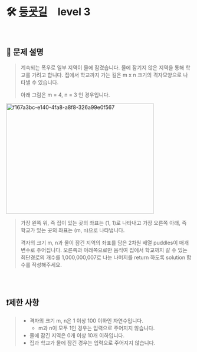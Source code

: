 <br>

# 🛠️ [등굣길](https://school.programmers.co.kr/learn/courses/30/lessons/42898?language=python3)　level 3

<br>

## 📖 문제 설명
> 계속되는 폭우로 일부 지역이 물에 잠겼습니다. 물에 잠기지 않은 지역을 통해 학교를 가려고 합니다. 집에서 학교까지 가는 길은 m x n 크기의 격자모양으로 나타낼 수 있습니다.
>
> 아래 그림은 m = 4, n = 3 인 경우입니다.

<img width="400" height="300" alt="f167a3bc-e140-4fa8-a8f8-326a99e0f567" src="https://github.com/user-attachments/assets/8d510c56-6a0e-4498-ad08-f5d9de4db3d6" />

> 가장 왼쪽 위, 즉 집이 있는 곳의 좌표는 (1, 1)로 나타내고 가장 오른쪽 아래, 즉 학교가 있는 곳의 좌표는 (m, n)으로 나타냅니다.
>
> 격자의 크기 m, n과 물이 잠긴 지역의 좌표를 담은 2차원 배열 puddles이 매개변수로 주어집니다. 오른쪽과 아래쪽으로만 움직여 집에서 학교까지 갈 수 있는 최단경로의 개수를 1,000,000,007로 나눈 나머지를 return 하도록 solution 함수를 작성해주세요.

<br><br>

## ❗제한 사항
> - 격자의 크기 m, n은 1 이상 100 이하인 자연수입니다.
>   - m과 n이 모두 1인 경우는 입력으로 주어지지 않습니다.
> - 물에 잠긴 지역은 0개 이상 10개 이하입니다.
> - 집과 학교가 물에 잠긴 경우는 입력으로 주어지지 않습니다.

<br><br>

